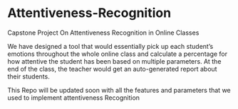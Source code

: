 # Attentiveness-Recognition
Capstone Project On Attentiveness Recognition in Online Classes

We have designed a tool that would essentially pick up each student’s emotions throughout the whole online class and calculate a percentage for how attentive the student has been based on multiple parameters. At the end of the class, the teacher would get an auto-generated report about their students.

This Repo will be updated soon with all the features and parameters that we used to implement attentiveness Recognition

